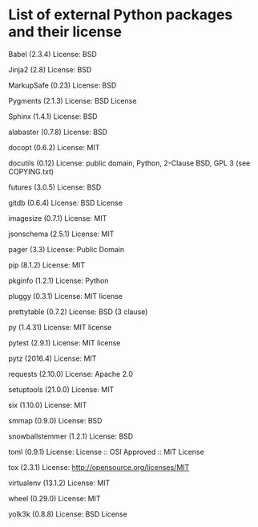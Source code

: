 # List of external Python packages and their license

Babel (2.3.4)
    License: BSD

Jinja2 (2.8)
    License: BSD

MarkupSafe (0.23)
    License: BSD

Pygments (2.1.3)
    License: BSD License

Sphinx (1.4.1)
    License: BSD

alabaster (0.7.8)
    License: BSD

docopt (0.6.2)
    License: MIT

docutils (0.12)
    License: public domain, Python, 2-Clause BSD, GPL 3 (see COPYING.txt)

futures (3.0.5)
    License: BSD

gitdb (0.6.4)
    License: BSD License

imagesize (0.7.1)
    License: MIT

jsonschema (2.5.1)
    License: MIT

pager (3.3)
    License: Public Domain

pip (8.1.2)
    License: MIT

pkginfo (1.2.1)
    License: Python

pluggy (0.3.1)
    License: MIT license

prettytable (0.7.2)
    License: BSD (3 clause)

py (1.4.31)
    License: MIT license

pytest (2.9.1)
    License: MIT license

pytz (2016.4)
    License: MIT

requests (2.10.0)
    License: Apache 2.0

setuptools (21.0.0)
    License: MIT

six (1.10.0)
    License: MIT

smmap (0.9.0)
    License: BSD

snowballstemmer (1.2.1)
    License: BSD

toml (0.9.1)
    License: License :: OSI Approved :: MIT License

tox (2.3.1)
    License: http://opensource.org/licenses/MIT

virtualenv (13.1.2)
    License: MIT

wheel (0.29.0)
    License: MIT

yolk3k (0.8.8)
    License: BSD License
